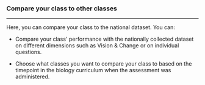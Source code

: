 ### Compare your class to other classes

***

Here, you can compare your class to the national dataset. You can:

* Compare your class' performance with the nationally collected dataset on different dimensions such as Vision & Change or on individual questions.

* Choose what classes you want to compare your class to based on the timepoint in the biology curriculum when the assessment was administered.
